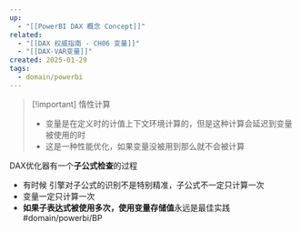 ```yaml
---
up:
  - "[[PowerBI DAX 概念 Concept]]"
related:
  - "[[DAX 权威指南 - CH06 变量]]"
  - "[[DAX-VAR变量]]"
created: 2025-01-29
tags:
  - domain/powerbi
---
```


> [!important] 惰性计算
> - 变量是在定义时的计值上下文环境计算的，但是这种计算会延迟到变量被使用的时
> - 这是一种性能优化，如果变量没被用到那么就不会被计算


DAX优化器有一个**子公式检查**的过程
- 有时候 引擎对子公式的识别不是特别精准，子公式不一定只计算一次
- 变量一定只计算一次 
- **如果子表达式被使用多次，使用变量存储值**永远是最佳实践 #domain/powerbi/BP 